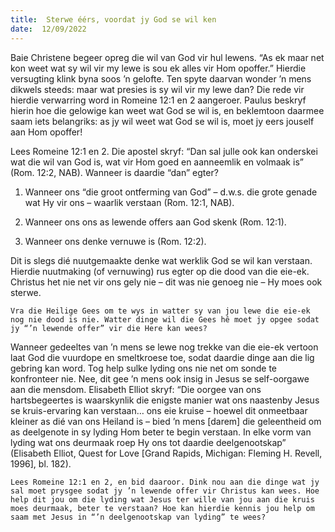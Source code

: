 ```yaml
---
title:  Sterwe éérs, voordat jy God se wil ken
date:  12/09/2022
---
```


Baie Christene begeer opreg die wil van God vir hul lewens. “As ek maar net kon weet wat sy wil vir my lewe is sou ek alles vir Hom opoffer.” Hierdie versugting klink byna soos ’n gelofte. Ten spyte daarvan wonder ’n mens dikwels steeds: maar wat presies is sy wil vir my lewe dan? Die rede vir hierdie verwarring word in Romeine 12:1 en 2 aangeroer. Paulus beskryf hierin hoe die gelowige kan weet wat God se wil is, en beklemtoon daarmee saam iets belangriks: as jy wil weet wat God se wil is, moet jy eers jouself aan Hom opoffer!

Lees Romeine 12:1 en 2. Die apostel skryf: “Dan sal julle ook kan onderskei wat die wil van God is, wat vir Hom goed en aanneemlik en volmaak is” (Rom. 12:2, NAB). Wanneer is daardie “dan” egter?

1. Wanneer ons “die groot ontferming van God” – d.w.s. die grote genade wat Hy vir ons – waarlik verstaan (Rom. 12:1, NAB).

2. Wanneer ons ons as lewende offers aan God skenk (Rom. 12:1).

3. Wanneer ons denke vernuwe is (Rom. 12:2).

Dit is slegs dié nuutgemaakte denke wat werklik God se wil kan verstaan. Hierdie nuutmaking (of vernuwing) rus egter op die dood van die eie-ek. Christus het nie net vir ons gely nie – dit was nie genoeg nie – Hy moes ook sterwe.

`Vra die Heilige Gees om te wys in watter sy van jou lewe die eie-ek nog nie dood is nie. Watter dinge wil die Gees hê moet jy opgee sodat jy “’n lewende offer” vir die Here kan wees?`

Wanneer gedeeltes van ’n mens se lewe nog trekke van die eie-ek vertoon laat God die vuurdope en smeltkroese toe, sodat daardie dinge aan die lig gebring kan word. Tog help sulke lyding ons nie net om sonde te konfronteer nie. Nee, dit gee ’n mens ook insig in Jesus se self-oorgawe aan die mensdom. Elisabeth Elliot skryf: “Die oorgee van ons hartsbegeertes is waarskynlik die enigste manier wat ons naastenby Jesus se kruis-ervaring kan verstaan… ons eie kruise – hoewel dit onmeetbaar kleiner as dié van ons Heiland is – bied ’n mens [darem] die geleentheid om as deelgenote in sy lyding Hom beter te begin verstaan. In elke vorm van lyding wat ons deurmaak roep Hy ons tot daardie deelgenootskap” (Elisabeth Elliot, Quest for Love [Grand Rapids, Michigan: Fleming H. Revell, 1996], bl. 182).

`Lees Romeine 12:1 en 2, en bid daaroor. Dink nou aan die dinge wat jy sal moet prysgee sodat jy ’n lewende offer vir Christus kan wees. Hoe help dit jou om die lyding wat Jesus ter wille van jou aan die kruis moes deurmaak, beter te verstaan? Hoe kan hierdie kennis jou help om saam met Jesus in “’n deelgenootskap van lyding” te wees?`